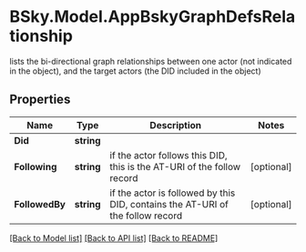 # BSky.Model.AppBskyGraphDefsRelationship
lists the bi-directional graph relationships between one actor (not indicated in the object), and the target actors (the DID included in the object)

## Properties

Name | Type | Description | Notes
------------ | ------------- | ------------- | -------------
**Did** | **string** |  | 
**Following** | **string** | if the actor follows this DID, this is the AT-URI of the follow record | [optional] 
**FollowedBy** | **string** | if the actor is followed by this DID, contains the AT-URI of the follow record | [optional] 

[[Back to Model list]](../README.md#documentation-for-models) [[Back to API list]](../README.md#documentation-for-api-endpoints) [[Back to README]](../README.md)

